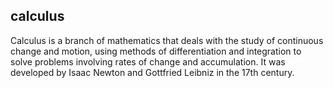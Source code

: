 ## calculus
Calculus is a branch of mathematics that deals with the study of continuous change and motion, using methods of differentiation and integration to solve problems involving rates of change and accumulation. It was developed by Isaac Newton and Gottfried Leibniz in the 17th century.

